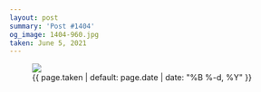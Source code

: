 ```yaml
---
layout: post
summary: 'Post #1404'
og_image: 1404-960.jpg
taken: June 5, 2021
---
```


<figure class="post">
<img sizes="(min-width: 700px) 50vw, calc(100vw - 2rem)" src="{{ site.assets_url }}/1404-480.jpg" srcset="{{ site.assets_url }}/1404-240.jpg 240w, {{ site.assets_url }}/1404-480.jpg 480w, {{ site.assets_url }}/1404-720.jpg 720w, {{ site.assets_url }}/1404-960.jpg 960w"/>
<figcaption>
<time>{{ page.taken | default: page.date | date: "%B %-d, %Y" }}</time>
</figcaption>
</figure>

